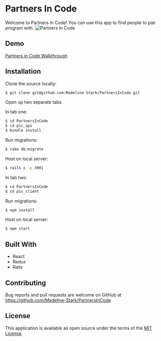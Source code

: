 # Partners In Code

Welcome to Partners In Code! You can use this app to find people to pair program with.
![Partners in Code](https://i.imgur.com/N1aj16Y.jpg)

## Demo

[Partners in Code Walkthrough](https://youtu.be/OBEtTAr_Otg)

## Installation

Clone the source locally:

```sh
$ git clone git@github.com:Madeline-Stark/PartnersInCode.git
```

Open up two separate tabs.

In tab one:

```sh
$ cd PartnersInCode
$ cd pic_api
$ bundle install
```
Run migrations:
```sh
$ rake db:migrate
```
Host on local server:
```sh
$ rails s -p 3001
```

In tab two:

```sh
$ cd PartnersInCode
$ cd pic_client
```
Run migrations:
```sh
$ npm install
```

Host on local server:
```sh
$ npm start
```

## Built With

* React
* Redux
* Rails

## Contributing

Bug reports and pull requests are welcome on GitHub at https://github.com/Madeline-Stark/PartnersInCode

## License

This application is available as open source under the terms of the [MIT License](https://opensource.org/licenses/MIT).
